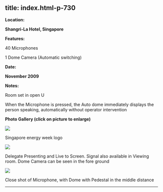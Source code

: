  title: index.html-p-730
----------------------------------------------------------

**Location:**

**Shangri-La Hotel, Singapore**

**Features:**

40 Microphones

1 Dome Camera (Automatic switching)

**Date:**

**November 2009**

**Notes:**

Room set in open U

When the Microphone is pressed, the Auto dome immediately displays the person speaking, automatically without operator intervention

**Photo Gallery (click on picture to enlarge)**

![ ](wp-content/uploads/2011/09/Sing-energy-logo_s.jpg)

Singapore energy week logo

[ ![  ](wp-content/uploads/2011/09/Sing-energy-delegate_s.jpg)](wp-content/uploads/2011/09/Sing-energy-delegate_l.jpg)

Delegate Presenting and Live to Screen. Signal also available in Viewing room. Dome Camera can be seen in the fore ground

[ ![  ](wp-content/uploads/2011/09/sing-energy-mic_s.jpg)](wp-content/uploads/2011/09/sing-energy-mic_l.jpg)

Close shot of Microphone, with Dome with Pedestal in the middle distance




----------------------------------------------------------
